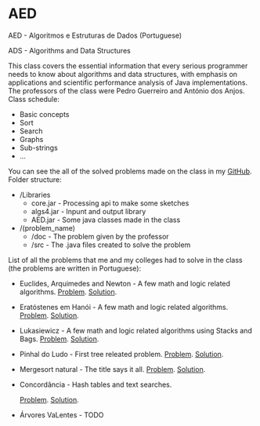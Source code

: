 # AED

AED - Algoritmos e Estruturas de Dados (Portuguese)

ADS - Algorithms and Data Structures

This class covers the essential information that every serious programmer needs to know about algorithms and data structures, with emphasis on applications and scientific performance analysis of Java implementations. The professors of the class were Pedro Guerreiro and António dos Anjos. Class schedule:

* Basic concepts
* Sort
* Search
* Graphs
* Sub-strings
* ...

You can see the all of the solved problems made on the class in my [GitHub](https://github.com/CyrillBrito/AED). Folder structure:

* /Libraries
   * core.jar  - Processing api to make some sketches
   * algs4.jar - Inpunt and output library
   * AED.jar   - Some java classes made in the class
* /(problem_name)
   * /doc - The problem given by the professor
   * /src - The .java files created to solve the problem

List of all the problems that me and my colleges had to solve in the class (the problems are written in Portuguese):

* Euclides, Arquimedes and Newton - A few math and logic related algorithms.
   [Problem](http://htmlpreview.github.io/?https://github.com/CyrillBrito/AED/blob/master/Euclides%2C%20Arquimedes%20e%20Newton/doc/Euclides%2C%20Arquimedes%20e%20Newton.html).
   [Solution](https://github.com/CyrillBrito/AED/tree/master/Euclides%2C%20Arquimedes%20e%20Newton/src).

* Eratóstenes em Hanói - A few math and logic related algorithms.
   [Problem](http://htmlpreview.github.io/?https://github.com/CyrillBrito/AED/blob/master/Eratóstenes%20em%20Hanói/doc/Eratóstenes%20em%20Hanói.html).
   [Solution](https://github.com/CyrillBrito/AED/tree/master/Erat%C3%B3stenes%20em%20Han%C3%B3i/src).

* Lukasiewicz - A few math and logic related algorithms using Stacks and Bags.
   [Problem](http://htmlpreview.github.io/?https://github.com/CyrillBrito/AED/blob/master/Lukasiewicz/doc/Lukasiewicz.html).
   [Solution](https://github.com/CyrillBrito/AED/tree/master/Lukasiewicz/src).

* Pinhal do Ludo - First tree releated problem.
   [Problem](http://htmlpreview.github.io/?https://github.com/CyrillBrito/AED/blob/master/Pinhal%20do%20Ludo/doc/Pinhal%20do%20Ludo.html).
   [Solution](https://github.com/CyrillBrito/AED/tree/master/Pinhal%20do%20Ludo/src).

* Mergesort natural - The title says it all.
   [Problem](http://htmlpreview.github.io/?https://github.com/CyrillBrito/AED/blob/master/Mergesort%20natural/doc/Mergesort%20natural.html).
   [Solution](https://github.com/CyrillBrito/AED/tree/master/Mergesort%20natural/src).

* Concordância - Hash tables and text searches.

   [Problem](http://htmlpreview.github.io/?https://github.com/CyrillBrito/AED/blob/master/Concordância/doc/Concordância.html).
   [Solution](https://github.com/CyrillBrito/AED/tree/master/Concordância/src).

* Árvores VaLentes - TODO